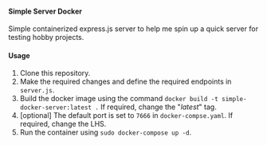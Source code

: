 #### Simple Server Docker

Simple containerized express.js server to help me spin up a quick server for testing hobby projects.

#### Usage
1. Clone this repository.
2. Make the required changes and define the required endpoints in `server.js`.
3. Build the docker image using the command `docker build -t simple-docker-server:latest .` If required, change the "*latest*" tag.
4. [optional] The default port is set to `7666` in `docker-compse.yaml`. If required, change the LHS.
5. Run the container using `sudo docker-compose up -d`. 